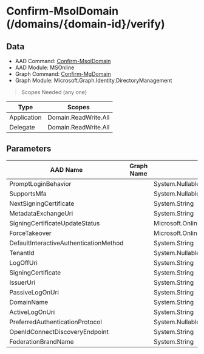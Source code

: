 # Confirm-MsolDomain (/domains/{domain-id}/verify)

## Data

+ AAD Command: [Confirm-MsolDomain](https://docs.microsoft.com/en-us/powershell/module/MSOnline/Confirm-MsolDomain)
+ AAD Module: MSOnline
+ Graph Command: [Confirm-MgDomain](https://docs.microsoft.com/en-us/powershell/module/Microsoft.Graph.Identity.DirectoryManagement/Confirm-MgDomain)
+ Graph Module: Microsoft.Graph.Identity.DirectoryManagement

> Scopes Needed (any one)

|Type|Scopes|
|---|---|
|Application|Domain.ReadWrite.All|
|Delegate|Domain.ReadWrite.All|

## Parameters

|AAD Name|Graph Name|AAD Type|Graph Type|Infos|
|---|---|---|---|---|
|PromptLoginBehavior||System.Nullable/Microsoft.Online.Administration.PromptLoginBehavior|||
|SupportsMfa||System.Nullable/System.Boolean|||
|NextSigningCertificate||System.String|||
|MetadataExchangeUri||System.String|||
|SigningCertificateUpdateStatus||Microsoft.Online.Administration.SigningCertificateUpdateStatus|||
|ForceTakeover||Microsoft.Online.Administration.ForceTakeoverOption|||
|DefaultInteractiveAuthenticationMethod||System.String|||
|TenantId||System.Nullable/System.Guid|||
|LogOffUri||System.String|||
|SigningCertificate||System.String|||
|IssuerUri||System.String|||
|PassiveLogOnUri||System.String|||
|DomainName||System.String|||
|ActiveLogOnUri||System.String|||
|PreferredAuthenticationProtocol||System.Nullable/Microsoft.Online.Administration.AuthenticationProtocol|||
|OpenIdConnectDiscoveryEndpoint||System.String|||
|FederationBrandName||System.String|||

